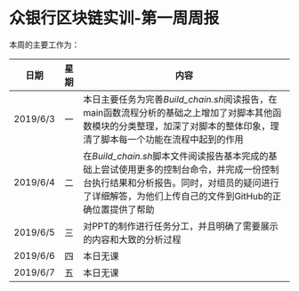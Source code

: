 # 众银行区块链实训-第一周周报
本周的主要工作为：

日期|     星期     | 内容
:-:|:---:|-
2019/6/3|一|本日主要任务为完善*Build_chain.sh*阅读报告，在main函数流程分析的基础之上增加了对脚本其他函数模块的分类整理，加深了对脚本的整体印象，理清了脚本每一个功能在流程中起到的作用
2019/6/4|二|在*Build_chain.sh*脚本文件阅读报告基本完成的基础上尝试使用更多的控制台命令，并完成一份控制台执行结果和分析报告。同时，对组员的疑问进行了详细解答，为他们上传自己的文件到GitHub的正确位置提供了帮助
2019/6/5|三|对PPT的制作进行任务分工，并且明确了需要展示的内容和大致的分析过程
2019/6/6|四|本日无课
2019/6/7|五|本日无课



